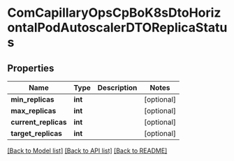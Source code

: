 # ComCapillaryOpsCpBoK8sDtoHorizontalPodAutoscalerDTOReplicaStatus

## Properties
Name | Type | Description | Notes
------------ | ------------- | ------------- | -------------
**min_replicas** | **int** |  | [optional] 
**max_replicas** | **int** |  | [optional] 
**current_replicas** | **int** |  | [optional] 
**target_replicas** | **int** |  | [optional] 

[[Back to Model list]](../README.md#documentation-for-models) [[Back to API list]](../README.md#documentation-for-api-endpoints) [[Back to README]](../README.md)

